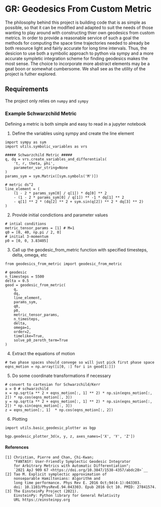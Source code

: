 # GR: Geodesics From Custom Metric

The philosophy behind this project is building code that is as simple as possible, so that it can be modified and adapted to suit the needs of those wanting to play around with constructing thier own geodesics from custom metrics.  In order to provide a reasonable service of such a goal the methods for computing the space time trajectories needed to already be both resource light and fairly accurate for long time intervals.  Thus, the desicion to use both a symbolic approach to python via sympy and a more accurate sympletic integration scheme for finding geodesics makes the most sense.   The choice to incorporate more abstract elements may be a geat boon or somewhat cumbersome.  We shall see as the utility of the project is futher explored.

## Requirements
The project only relies on `numpy` and `sympy`

### Example Schwarzchild Metric
Defining a metric is both simple and easy to read in a jupyter notebook

1) Define the variables using sympy and create the line element
```
import sympy as sym
import utils.symbolic_variables as vrs

##### Schwarzchild Metric #####
q, dq = vrs.create_variables_and_differentials(
    't, r, theta, phi',
    parameter_var_string=None
)
params_sym = sym.Matrix([sym.symbols('M')])

# metric ds^2
line_element = (
    (1 - 2 * params_sym[0] / q[1]) * dq[0] ** 2 
    - (1 - 2 * params_sym[0] / q[1]) ** -1 * dq[1] ** 2 
    - q[1] ** 2 * (dq[2] ** 2 + sym.sin(q[2]) ** 2 * dq[3] ** 2)
)
```

2) Provide initial condictions and parameter values
```
# intial conditions
metric_tensor_params = [1] # M=1
q0 = [0, 40, np.pi / 2, 0]
# initial 3-momentum
p0 = [0, 0, 3.83405]
```

3) Call up the geodesic_from_metric function with specified timesteps, delta, omega, etc
```
from geodesics_from_metric import geodesic_from_metric

# geodesic
n_timesteps = 5500
delta = 0.5
geod = geodesic_from_metric(
    q, 
    dq,
    line_element,
    params_sym,
    q0, 
    p0, 
    metric_tensor_params,
    n_timesteps,
    delta, 
    omega=1,
    order=2, 
    timelike=True,
    solve_p0_zeroth_term=True
)
```

4) Extract the equations of motion
```
# two phase spaces should convege so will just pick first phase space
eqns_motion = np.array([i[0, :] for i in geod[1:]])
```

5) Do some coordinate transformations if necessary
```
# convert to cartesian for Schwarzchild/Kerr
a = 0 # schwarzchild
x = np.sqrt(a ** 2 + eqns_motion[:, 1] ** 2) * np.sin(eqns_motion[:, 2]) * np.cos(eqns_motion[:, 3])
y = np.sqrt(a ** 2 + eqns_motion[:, 1] ** 2) * np.sin(eqns_motion[:, 2]) * np.sin(eqns_motion[:, 3])
z = eqns_motion[:, 1]  * np.cos(eqns_motion[:, 2])
```

6) Plotting
```
import utils.basic_geodesic_plotter as bgp

bgp.geodesic_plotter_3d(x, y, z, axes_names=['X', 'Y', 'Z'])
```


#### References
```
[1] Christian, Pierre and Chan, Chi-Kwan;
    "FANTASY: User-Friendly Symplectic Geodesic Integrator
    for Arbitrary Metrics with Automatic Differentiation";
    `2021 ApJ 909 67 <https://doi.org/10.3847/1538-4357/abdc28>`__
[2] Tao M. Explicit symplectic approximation of
    nonseparable Hamiltonians: Algorithm and
    long time performance. Phys Rev E. 2016 Oct;94(4-1):043303.
    doi: 10.1103/PhysRevE.94.043303. Epub 2016 Oct 10. PMID: 27841574.
[3] The EinsteinPy Project (2021).
    EinsteinPy: Python library for General Relativity
    URL https://einsteinpy.org
```
